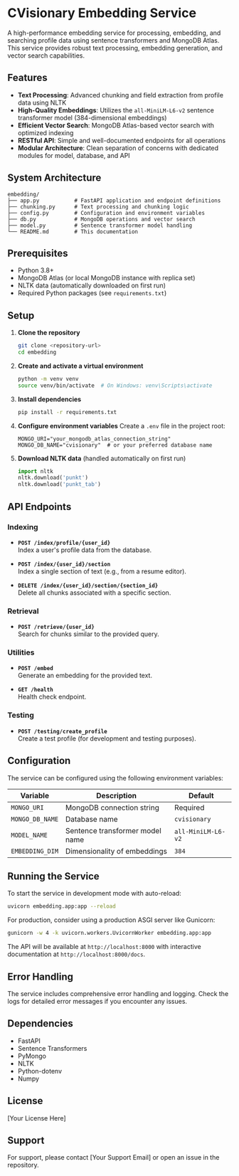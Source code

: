 # CVisionary Embedding Service

A high-performance embedding service for processing, embedding, and searching profile data using sentence transformers and MongoDB Atlas. This service provides robust text processing, embedding generation, and vector search capabilities.

## Features

- **Text Processing**: Advanced chunking and field extraction from profile data using NLTK
- **High-Quality Embeddings**: Utilizes the `all-MiniLM-L6-v2` sentence transformer model (384-dimensional embeddings)
- **Efficient Vector Search**: MongoDB Atlas-based vector search with optimized indexing
- **RESTful API**: Simple and well-documented endpoints for all operations
- **Modular Architecture**: Clean separation of concerns with dedicated modules for model, database, and API

## System Architecture

```
embedding/
├── app.py           # FastAPI application and endpoint definitions
├── chunking.py      # Text processing and chunking logic
├── config.py        # Configuration and environment variables
├── db.py            # MongoDB operations and vector search
├── model.py         # Sentence transformer model handling
└── README.md        # This documentation
```

## Prerequisites

- Python 3.8+
- MongoDB Atlas (or local MongoDB instance with replica set)
- NLTK data (automatically downloaded on first run)
- Required Python packages (see `requirements.txt`)

## Setup

1. **Clone the repository**
   ```bash
   git clone <repository-url>
   cd embedding
   ```

2. **Create and activate a virtual environment**
   ```bash
   python -m venv venv
   source venv/bin/activate  # On Windows: venv\Scripts\activate
   ```

3. **Install dependencies**
   ```bash
   pip install -r requirements.txt
   ```

4. **Configure environment variables**
   Create a `.env` file in the project root:
   ```env
   MONGO_URI="your_mongodb_atlas_connection_string"
   MONGO_DB_NAME="cvisionary"  # or your preferred database name
   ```

5. **Download NLTK data** (handled automatically on first run)
   ```python
   import nltk
   nltk.download('punkt')
   nltk.download('punkt_tab')
   ```

## API Endpoints

### Indexing

- **`POST /index/profile/{user_id}`**  
  Index a user's profile data from the database.
  
- **`POST /index/{user_id}/section`**  
  Index a single section of text (e.g., from a resume editor).
  
- **`DELETE /index/{user_id}/section/{section_id}`**  
  Delete all chunks associated with a specific section.

### Retrieval

- **`POST /retrieve/{user_id}`**  
  Search for chunks similar to the provided query.

### Utilities

- **`POST /embed`**  
  Generate an embedding for the provided text.
  
- **`GET /health`**  
  Health check endpoint.

### Testing

- **`POST /testing/create_profile`**  
  Create a test profile (for development and testing purposes).

## Configuration

The service can be configured using the following environment variables:

| Variable | Description | Default |
|----------|-------------|---------|
| `MONGO_URI` | MongoDB connection string | Required |
| `MONGO_DB_NAME` | Database name | `cvisionary` |
| `MODEL_NAME` | Sentence transformer model name | `all-MiniLM-L6-v2` |
| `EMBEDDING_DIM` | Dimensionality of embeddings | `384` |

## Running the Service

To start the service in development mode with auto-reload:

```bash
uvicorn embedding.app:app --reload
```

For production, consider using a production ASGI server like Gunicorn:

```bash
gunicorn -w 4 -k uvicorn.workers.UvicornWorker embedding.app:app
```

The API will be available at `http://localhost:8000` with interactive documentation at `http://localhost:8000/docs`.

## Error Handling

The service includes comprehensive error handling and logging. Check the logs for detailed error messages if you encounter any issues.

## Dependencies

- FastAPI
- Sentence Transformers
- PyMongo
- NLTK
- Python-dotenv
- Numpy

## License

[Your License Here]

## Support

For support, please contact [Your Support Email] or open an issue in the repository.
